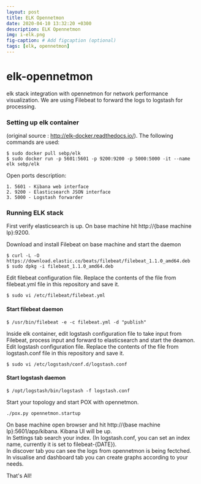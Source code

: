 ```yaml
---
layout: post
title: ELK Opennetmon
date: 2020-04-10 13:32:20 +0300
description: ELK Opennetmon
img: i-elk.png
fig-caption: # Add figcaption (optional)
tags: [elk, opennetmon]
---
```

# elk-opennetmon
elk stack integration with opennetmon for network performance visualization. We are using Filebeat to forward the logs to logstash for processing.

### Setting up elk container
(original source : http://elk-docker.readthedocs.io/). The following commands are used:
```
$ sudo docker pull sebp/elk
$ sudo docker run -p 5601:5601 -p 9200:9200 -p 5000:5000 -it --name elk sebp/elk
```
Open ports description:
```
1. 5601 - Kibana web interface
2. 9200 - Elasticsearch JSON interface
3. 5000 - Logstash forwarder
```

### Running ELK stack
First verify elasticsearch is up. On base machine hit http://{base machine Ip}:9200.

Download and install Filebeat on base machine and start the daemon
```
$ curl -L -O https://download.elastic.co/beats/filebeat/filebeat_1.1.0_amd64.deb
$ sudo dpkg -i filebeat_1.1.0_amd64.deb
```

Edit filebeat configuration file. Replace the contents of the file from filebeat.yml file in this repository and save it.
```
$ sudo vi /etc/filebeat/filebeat.yml
```

#### Start filebeat daemon
```
$ /usr/bin/filebeat -e -c filebeat.yml -d "publish"
```
Inside elk container, edit logstash configuration file to take input from Filebeat, process input and forward to elasticsearch and start the deamon.
Edit logstash configuration file. Replace the contents of the file from logstash.conf file in this repository and save it.
```
$ sudo vi /etc/logstash/conf.d/logstash.conf
```
#### Start logstash daemon
```
$ /opt/logstash/bin/logstash -f logstash.conf
```
Start your topology and start POX with opennetmon.
```
./pox.py opennetmon.startup
```
On base machine open browser and hit http://{base machine Ip}:5601/app/kibana. Kibana UI will be up.  
In Settings tab search your index. (In logstash.conf, you can set an index name, currently it is set to filebeat-{DATE}).  
In discover tab you can see the logs from opennetmon is being fectched.  
In visualise and dashboard tab you can create graphs according to your needs.  

That's All!
